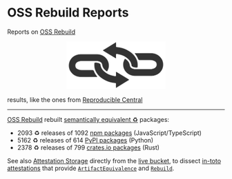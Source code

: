 OSS Rebuild Reports
===================

Reports on [OSS Rebuild](https://oss-rebuild.dev/)

<div align="center"><a href="https://oss-rebuild.dev/"">
  <picture>
    <source media="(prefers-color-scheme: dark)" srcset="https://raw.githubusercontent.com/google/oss-rebuild/main/site/logo-light.svg">
    <source media="(prefers-color-scheme: light)" srcset="https://raw.githubusercontent.com/google/oss-rebuild/main/site/logo-dark.svg">
    <img alt="OSS Rebuild logo" src="https://raw.githubusercontent.com/google/oss-rebuild/main/site/logo-dark.svg" height="110" width="230">
  </picture>
</a></div>

results, like the ones from [Reproducible Central](https://github.com/jvm-repo-rebuild/reproducible-central/)

--------------------------------------------------------------------------------------------------------------------------

[OSS Rebuild](https://oss-rebuild.dev/) rebuilt [semantically equivalent :recycle:](https://github.com/jvm-repo-rebuild/reproducible-central/blob/master/doc/stabilize.md) packages:
<!-- BEGIN GENERATED SUMMARY -->
- 2093 :recycle: releases of 1092 [npm packages](npm.md) (JavaScript/TypeScript)
- 5162 :recycle: releases of 614 [PyPI packages](pypi.md) (Python)
- 2378 :recycle: releases of 799 [crates.io packages](cratesio.md) (Rust)
<!-- END GENERATED SUMMARY -->

See also [Attestation Storage](https://docs.oss-rebuild.dev/storage.html) directly from the [live bucket](https://console.cloud.google.com/storage/browser/google-rebuild-attestations), to dissect [in-toto attestations](https://github.com/in-toto/attestation/blob/v1.1.0/spec/README.md) that provide [`ArtifactEquivalence`](https://docs.oss-rebuild.dev/builds/ArtifactEquivalence@v0.1) and [`Rebuild`](https://docs.oss-rebuild.dev/builds/Rebuild@v0.1).
